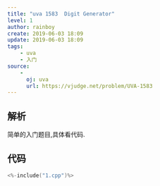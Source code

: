```yaml
---
title: "uva 1583  Digit Generator"
level: 1
author: rainboy
create: 2019-06-03 18:09
update: 2019-06-03 18:09
tags:
    - uva
    - 入门
source:
    - 
      oj: uva
      url: https://vjudge.net/problem/UVA-1583
---
```


## 解析

简单的入门题目,具体看代码.

## 代码

```c
<%-include("1.cpp")%>
```
